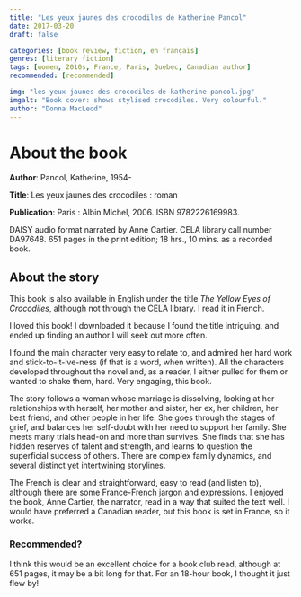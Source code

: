 ```yaml
---
title: "Les yeux jaunes des crocodiles de Katherine Pancol"
date: 2017-03-20
draft: false

categories: [book review, fiction, en français]
genres: [literary fiction]
tags: [women, 2010s, France, Paris, Quebec, Canadian author]
recommended: [recommended]

img: "les-yeux-jaunes-des-crocodiles-de-katherine-pancol.jpg"
imgalt: "Book cover: shows stylised crocodiles. Very colourful."
author: "Donna MacLeod"
---
```


# About the book

**Author**: Pancol, Katherine, 1954-

**Title**: Les yeux jaunes des crocodiles : roman 

**Publication**: Paris : Albin Michel, 2006. ISBN 9782226169983.

DAISY audio format narrated by Anne Cartier. CELA library call number DA97648. 651 pages in the print edition; 18 hrs., 10 mins. as a recorded book.

## About the story

This book is also available in English under the title *The Yellow Eyes of Crocodiles*, although not through the CELA library. I read it in French.

I loved this book! I downloaded it because I found the title intriguing, and ended up finding an author I will seek out more often.

I found the main character very easy to relate to, and admired her hard work and stick-to-it-ive-ness (if that is a word, when written). All the characters developed throughout the novel and, as a reader, I either pulled for them or wanted to shake them, hard. Very engaging, this book.

The story follows a woman whose marriage is dissolving, looking at her relationships with herself, her mother and sister, her ex, her children, her best friend, and other people in her life. She goes through the stages of grief, and balances her self-doubt with her need to support her family. She meets many trials head-on and more than survives. She finds that she has hidden reserves of talent and strength, and learns to question the superficial success of others. There are complex family dynamics, and several distinct yet intertwining storylines.

The French is clear and straightforward, easy to read (and listen to), although there are some France-French jargon and expressions. I enjoyed the book, Anne Cartier, the narrator, read in a way that suited the text well. I would have preferred a Canadian reader, but this book is set in France, so it works.

### Recommended?

I think this would be an excellent choice for a book club read, although at 651 pages, it may be a bit long for that. For an 18-hour book, I thought it just flew by!